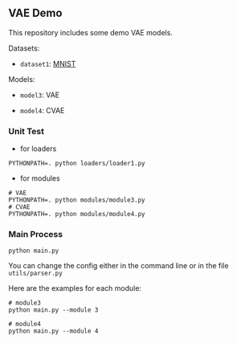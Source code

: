 ## VAE Demo

This repository includes some demo VAE models.

Datasets:

* `dataset1`: [MNIST](http://yann.lecun.com/exdb/mnist/)

Models:

* `model3`: VAE

* `model4`: CVAE

### Unit Test

* for loaders

```shell
PYTHONPATH=. python loaders/loader1.py
```

* for modules

```shell
# VAE
PYTHONPATH=. python modules/module3.py
# CVAE
PYTHONPATH=. python modules/module4.py
```

### Main Process

```shell
python main.py
```

You can change the config either in the command line or in the file `utils/parser.py`

Here are the examples for each module:

```shell
# module3
python main.py --module 3
```

```shell
# module4
python main.py --module 4
```

